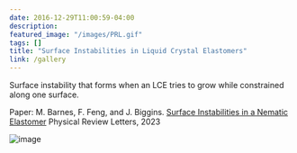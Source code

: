 ```yaml
---
date: 2016-12-29T11:00:59-04:00
description: 
featured_image: "/images/PRL.gif"
tags: []
title: "Surface Instabilities in Liquid Crystal Elastomers"
link: /gallery
---
```


Surface instability that forms when an LCE tries to grow while constrained along one surface. 

Paper: M. Barnes, F. Feng, and J. Biggins. [Surface Instabilities in a Nematic Elastomer](https://journals.aps.org/prl/pdf/10.1103/PhysRevLett.131.238101) Physical Review Letters, 2023

![image](/images/PRL.gif)
